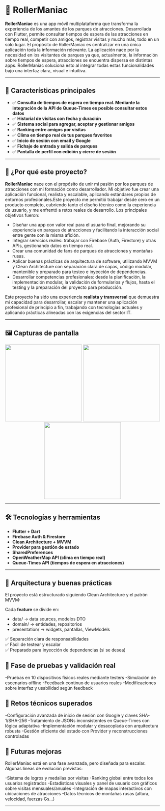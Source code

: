 # 🎢 RollerManiac

**RollerManiac** es una app móvil multiplataforma que transforma la experiencia de los amantes de los parques de atracciones. Desarrollada con Flutter, permite consultar tiempos de espera de las atracciones en tiempo real, competir con amigos, registrar visitas y mucho más, todo en un solo lugar. El propósito de RollerManiac es centralizar en una única aplicación toda la información relevante. La aplicación nace por la necesidad en los visitantes de parques ya que, actualmente, la información sobre tiempos de espera, atracciones se encuentra dispersa en distintas apps. RollerManiac soluciona esto al integrar todas estas funcionalidades bajo una interfaz clara, visual e intuitiva.

---

## 🚀 Características principales

- ✅ **Consulta de tiempos de espera en tiempo real. Mediante la integración de la API de Queue-Times es posible consultar estos datos**
- ✅ **Historial de visitas con fecha y duración**
- ✅ **Sistema social para agregar, aceptar y gestionar amigos**
- ✅ **Ranking entre amigos por visitas**
- ✅ **Clima en tiempo real de tus parques favoritos**
- ✅ **Inicio de sesión con email y Google**  
- ✅ **Fichaje de entrada y salida de parques**  
- ✅ **Pantalla de perfil con edición y cierre de sesión**



---

## 🧠 ¿Por qué este proyecto?

**RollerManiac** nace con el propósito de unir mi pasión por los parques de atracciones con mi formación como desarrollador. Mi objetivo fue crear una aplicación funcional, realista y escalable, aplicando estándares propios de entornos profesionales.Este proyecto me permitió trabajar desde cero en un producto completo, cubriendo tanto el diseño técnico como la experiencia de usuario, y me enfrentó a retos reales de desarrollo. Los principales objetivos fueron:

- Diseñar una app con valor real para el usuario final, mejorando su experiencia en parques de atracciones y facilitando la interacción social entre gente con la misma afición.
- Integrar servicios reales: trabajar con Firebase (Auth, Firestore) y otras APIs, gestionando datos en tiempo real.
- Crear una comunidad de fans de parques de atracciones y montañas rusas.
- Aplicar buenas prácticas de arquitectura de software, utilizando MVVM y Clean Architecture con separación clara de capas, código modular, mantenible y preparado para testeo e inyección de dependencias.
- Desarrollar competencias profesionales: desde la planificación, la implementación modular, la validación de formularios y flujos, hasta el testing y la preparación del proyecto para producción.

Este proyecto ha sido una experiencia **realista y transversal** que demuestra mi capacidad para desarrollar, escalar y mantener una aplicación profesional de principio a fin, trabajando con tecnologías actuales y aplicando prácticas alineadas con las exigencias del sector IT.

---

## 🖼️ Capturas de pantalla

<!-- Añade tus imágenes aquí cuando las tengas -->
<p align="center">
  <img src="screenshots/login_screen.png" width="250" />
  <img src="screenshots/fichaje_screen.png" width="250" />
  <img src="screenshots/social_screen.png" width="250" />
</p>

---

## 🛠️ Tecnologías y herramientas

- **Flutter + Dart**
- **Firebase Auth & Firestore**
- **Clean Architecture + MVVM**
- **Provider para gestión de estado**
- **SharedPreferences**
- **OpenWeatherMap API (clima en tiempo real)**
- **Queue-Times API (tiempos de espera en atracciones)**

---

## 🧱 Arquitectura y buenas prácticas

El proyecto está estructurado siguiendo Clean Architecture y el patrón MVVM:

Cada **feature** se divide en:

- data/ → data sources, modelos DTO  
- domain/ → entidades, repositorios  
- presentation/ → widgets, pantallas, ViewModels  

✅ Separación clara de responsabilidades  
✅ Fácil de testear y escalar  
✅ Preparado para inyección de dependencias (si se desea)  

## 🧪 Fase de pruebas y validación real
 -Pruebas en 10 dispositivos físicos reales mediante testers
 -Simulación de escenarios offline
 -Feedback continuo de usuarios reales 
 -Modificaciones sobre interfaz y usabilidad según feedback


## 📌 Retos técnicos superados
 -Configuración avanzada de inicio de sesión con Google y claves SHA-1/SHA-256
 -Tratamiento de JSONs inconsistentes en Queue-Times con lógica adaptativa
 -Implementación modular y desacoplada con arquitectura robusta
 -Gestión eficiente del estado con Provider y reconstrucciones controladas



## 🔭 Futuras mejoras
RollerManiac está en una fase avanzada, pero diseñada para escalar. Algunas líneas de evolución previstas:

-Sistema de logros y medallas por visitas
-Ranking global entre todos los usuarios registrados
-Estadísticas visuales y panel de usuario con gráficos sobre visitas mensuales/anuales
-Integración de mapas interactivos con ubicaciones de atracciones
-Datos técnicos de montañas rusas (altura, velocidad, fuerzas Gs...)





---
